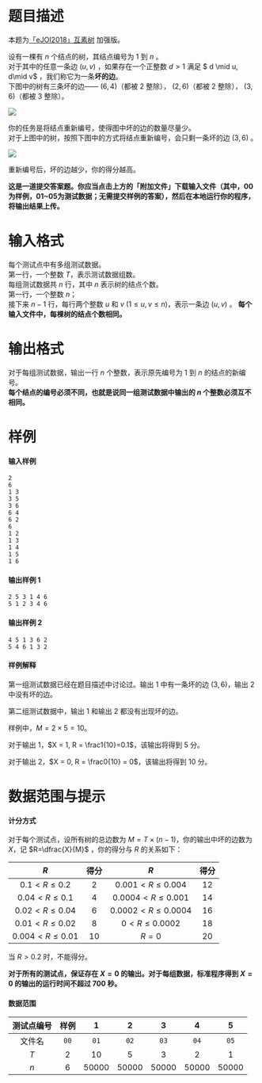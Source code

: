 
# 题目描述

本题为[「eJOI2018」互素树](https://loj.ac/problem/2817) 加强版。

设有一棵有 $n$ 个结点的树，其结点编号为 $1$ 到 $n$ 。  
对于其中的任意一条边 $(u, v)$ ，如果存在一个正整数 $d>1$ 满足 $ d \mid u, d\mid v$ ，我们称它为一条**坏的边**。  
下图中的树有三条坏的边—— $(6, 4)$（都被 $2$ 整除）， $(2, 6)$（都被 $2$ 整除）， $(3, 6)$（都被 $3$ 整除）。

![](/source/loj/6726/img/aHR0cHM6Ly9pLmxvbGkubmV0LzIwMTgvMDgvMTcvNWI3NjMzYTRjZWIzOC5wbmc=.png)

你的任务是将结点重新编号，使得图中坏的边的数量尽量少。  
对于上图中的树，按照下图中的方式将结点重新编号，会只剩一条坏的边 $(3, 6)$ 。

![](/source/loj/6726/img/aHR0cHM6Ly9pLmxvbGkubmV0LzIwMTgvMDgvMTcvNWI3NjMzYTRjZmViZi5wbmc=.png)

重新编号后，坏的边越少，你的得分越高。

**这是一道提交答案题。你应当点击上方的「附加文件」下载输入文件（其中，00为样例，01~05为测试数据；无需提交样例的答案），然后在本地运行你的程序，将输出结果上传。**

# 输入格式

每个测试点中有多组测试数据。  
第一行，一个整数 $T$，表示测试数据组数。  
每组测试数据共 $n$ 行，其中 $n$ 表示树的结点个数。  
第一行，一个整数 $n$；  
接下来 $n-1$ 行，每行两个整数 $u$ 和 $v\ ( 1 \le u, v \le n)$，表示一条边 $(u,v)$ 。
**每个输入文件中，每棵树的结点个数相同。**

# 输出格式

对于每组测试数据，输出一行 $n$ 个整数，表示原先编号为 $1$ 到 $n$ 的结点的新编号。   
**每个结点的编号必须不同，也就是说同一组测试数据中输出的 $n$ 个整数必须互不相同。**

# 样例

#### 输入样例
```
2
6
1 3
3 5
3 6
6 4
6 2
6
1 2
1 3
1 4
1 5
1 6
```
#### 输出样例 1
```
2 5 3 1 4 6
5 1 2 3 4 6
```

#### 输出样例 2
```
4 5 1 3 6 2 
5 4 6 1 3 2 
```
#### 样例解释

第一组测试数据已经在题目描述中讨论过。输出 1 中有一条坏的边 $(3, 6)$，输出 2 中没有坏的边。

第二组测试数据中，输出 1 和输出 2 都没有出现坏的边。

样例中，$M=2\times 5 =10$。

对于输出 1，$X = 1, R = \frac1{10}=0.1$，该输出将得到 $5$ 分。

对于输出 2，$X = 0, R = \frac0{10} = 0$，该输出将得到 $10$ 分。

# 数据范围与提示

#### 计分方式

对于每个测试点，设所有树的总边数为 $M=T \times (n-1)$，你的输出中坏的边数为 $X$，记 $R=\dfrac{X}{M}$ ，你的得分与 $R$ 的关系如下：

|$R$|得分|$R$|得分|
|:-:|:-:|:-:|:-:|
|$0.1 < R \le 0.2$|$2$|$0.001 < R \le 0.004$|$12$|
|$0.04 < R \le 0.1$|$4$|$0.0004 < R \le 0.001$|$14$|
|$0.02 < R \le 0.04$|$6$|$0.0002 < R \le 0.0004$|$16$|
|$0.01 < R \le 0.02$|$8$|$0  < R \le 0.0002$|$18$|
|$0.004 < R \le 0.01$|$10$|$R=0$|$20$|

当 $R > 0.2$ 时，不能得分。

**对于所有的测试点，保证存在 $X=0$ 的输出。对于每组数据，标准程序得到 $X=0$ 的输出的运行时间不超过 $700$ 秒。**

#### 数据范围

|测试点编号|样例|1|2|3|4|5|
|:-:|:-:|:-:|:-:|:-:|:-:|:-:|
|文件名|`00`|`01`|`02`|`03`|`04`|`05`|
|$T$|$2$|$10$|$5$|$3$|$2$|$1$|
|$n$|$6$|$50000$|$50000$|$50000$|$50000$|$50000$|

